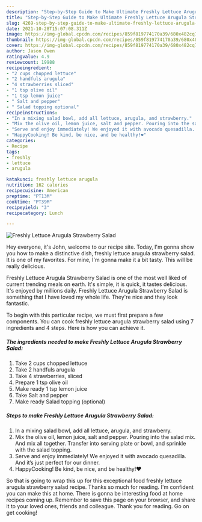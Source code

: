 ```yaml
---
description: "Step-by-Step Guide to Make Ultimate Freshly Lettuce Arugula Strawberry Salad"
title: "Step-by-Step Guide to Make Ultimate Freshly Lettuce Arugula Strawberry Salad"
slug: 4269-step-by-step-guide-to-make-ultimate-freshly-lettuce-arugula-strawberry-salad
date: 2021-10-28T15:07:08.311Z
image: https://img-global.cpcdn.com/recipes/859f819774170a39/680x482cq70/freshly-lettuce-arugula-strawberry-salad-recipe-main-photo.jpg
thumbnail: https://img-global.cpcdn.com/recipes/859f819774170a39/680x482cq70/freshly-lettuce-arugula-strawberry-salad-recipe-main-photo.jpg
cover: https://img-global.cpcdn.com/recipes/859f819774170a39/680x482cq70/freshly-lettuce-arugula-strawberry-salad-recipe-main-photo.jpg
author: Jason Owen
ratingvalue: 4.9
reviewcount: 19988
recipeingredient:
- "2 cups chopped lettuce"
- "2 handfuls arugula"
- "4 strawberries sliced"
- "1 tsp olive oil"
- "1 tsp lemon juice"
- " Salt and pepper"
- " Salad topping optional"
recipeinstructions:
- "In a mixing salad bowl, add all lettuce, arugula, and strawberry."
- "Mix the olive oil, lemon juice, salt and pepper. Pouring into the salad mix. And mix all together. Transfer into serving plate or bowl, and sprinkle with the salad topping."
- "Serve and enjoy immediately! We enjoyed it with avocado quesadilla. And it’s just perfect for our dinner."
- "HappyCooking! Be kind, be nice, and be healthy!❤️"
categories:
- Recipe
tags:
- freshly
- lettuce
- arugula

katakunci: freshly lettuce arugula 
nutrition: 162 calories
recipecuisine: American
preptime: "PT13M"
cooktime: "PT39M"
recipeyield: "3"
recipecategory: Lunch

---
```



![Freshly Lettuce Arugula Strawberry Salad](https://img-global.cpcdn.com/recipes/859f819774170a39/680x482cq70/freshly-lettuce-arugula-strawberry-salad-recipe-main-photo.jpg)

Hey everyone, it's John, welcome to our recipe site. Today, I'm gonna show you how to make a distinctive dish, freshly lettuce arugula strawberry salad. It is one of my favorites. For mine, I'm gonna make it a bit tasty. This will be really delicious.



Freshly Lettuce Arugula Strawberry Salad is one of the most well liked of current trending meals on earth. It's simple, it is quick, it tastes delicious. It's enjoyed by millions daily. Freshly Lettuce Arugula Strawberry Salad is something that I have loved my whole life. They're nice and they look fantastic.


To begin with this particular recipe, we must first prepare a few components. You can cook freshly lettuce arugula strawberry salad using 7 ingredients and 4 steps. Here is how you can achieve it.

<!--inarticleads1-->

##### The ingredients needed to make Freshly Lettuce Arugula Strawberry Salad:

1. Take 2 cups chopped lettuce
1. Take 2 handfuls arugula
1. Take 4 strawberries, sliced
1. Prepare 1 tsp olive oil
1. Make ready 1 tsp lemon juice
1. Take  Salt and pepper
1. Make ready  Salad topping (optional)




<!--inarticleads2-->

##### Steps to make Freshly Lettuce Arugula Strawberry Salad:

1. In a mixing salad bowl, add all lettuce, arugula, and strawberry.
1. Mix the olive oil, lemon juice, salt and pepper. Pouring into the salad mix. And mix all together. Transfer into serving plate or bowl, and sprinkle with the salad topping.
1. Serve and enjoy immediately! We enjoyed it with avocado quesadilla. And it’s just perfect for our dinner.
1. HappyCooking! Be kind, be nice, and be healthy!❤️




So that is going to wrap this up for this exceptional food freshly lettuce arugula strawberry salad recipe. Thanks so much for reading. I'm confident you can make this at home. There is gonna be interesting food at home recipes coming up. Remember to save this page on your browser, and share it to your loved ones, friends and colleague. Thank you for reading. Go on get cooking!
